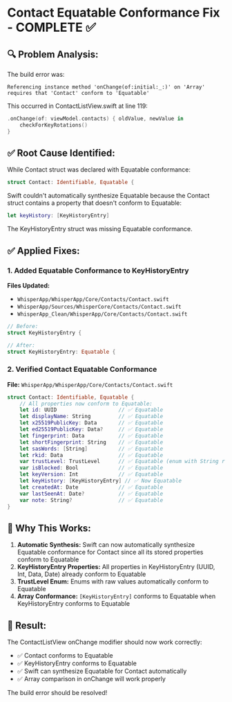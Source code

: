 # Contact Equatable Conformance Fix - COMPLETE ✅

## 🔍 Problem Analysis:

The build error was:
```
Referencing instance method 'onChange(of:initial:_:)' on 'Array' requires that 'Contact' conform to 'Equatable'
```

This occurred in ContactListView.swift at line 119:
```swift
.onChange(of: viewModel.contacts) { oldValue, newValue in
    checkForKeyRotations()
}
```

## ✅ Root Cause Identified:

While Contact struct was declared with Equatable conformance:
```swift
struct Contact: Identifiable, Equatable {
```

Swift couldn't automatically synthesize Equatable because the Contact struct contains a property that doesn't conform to Equatable:
```swift
let keyHistory: [KeyHistoryEntry]
```

The KeyHistoryEntry struct was missing Equatable conformance.

## ✅ Applied Fixes:

### 1. Added Equatable Conformance to KeyHistoryEntry
**Files Updated:**
- `WhisperApp/WhisperApp/Core/Contacts/Contact.swift`
- `WhisperApp/Sources/WhisperCore/Contacts/Contact.swift`
- `WhisperApp_Clean/WhisperApp/Core/Contacts/Contact.swift`

```swift
// Before:
struct KeyHistoryEntry {

// After:
struct KeyHistoryEntry: Equatable {
```

### 2. Verified Contact Equatable Conformance
**File:** `WhisperApp/WhisperApp/Core/Contacts/Contact.swift`
```swift
struct Contact: Identifiable, Equatable {
    // All properties now conform to Equatable:
    let id: UUID                    // ✅ Equatable
    let displayName: String         // ✅ Equatable
    let x25519PublicKey: Data       // ✅ Equatable
    let ed25519PublicKey: Data?     // ✅ Equatable
    let fingerprint: Data           // ✅ Equatable
    let shortFingerprint: String    // ✅ Equatable
    let sasWords: [String]          // ✅ Equatable
    let rkid: Data                  // ✅ Equatable
    var trustLevel: TrustLevel      // ✅ Equatable (enum with String raw value)
    var isBlocked: Bool             // ✅ Equatable
    let keyVersion: Int             // ✅ Equatable
    let keyHistory: [KeyHistoryEntry] // ✅ Now Equatable
    let createdAt: Date             // ✅ Equatable
    var lastSeenAt: Date?           // ✅ Equatable
    var note: String?               // ✅ Equatable
}
```

## 📝 Why This Works:

1. **Automatic Synthesis:** Swift can now automatically synthesize Equatable conformance for Contact since all its stored properties conform to Equatable
2. **KeyHistoryEntry Properties:** All properties in KeyHistoryEntry (UUID, Int, Data, Date) already conform to Equatable
3. **TrustLevel Enum:** Enums with raw values automatically conform to Equatable
4. **Array Conformance:** `[KeyHistoryEntry]` conforms to Equatable when KeyHistoryEntry conforms to Equatable

## 🎉 Result:

The ContactListView onChange modifier should now work correctly:
- ✅ Contact conforms to Equatable
- ✅ KeyHistoryEntry conforms to Equatable  
- ✅ Swift can synthesize Equatable for Contact automatically
- ✅ Array comparison in onChange will work properly

The build error should be resolved!